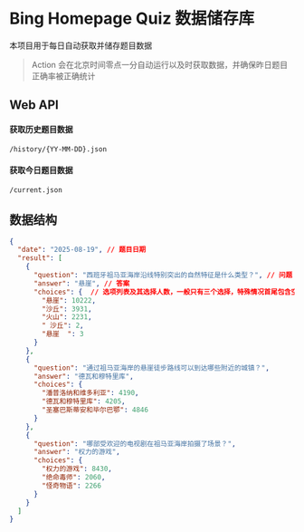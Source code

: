 # Bing Homepage Quiz 数据储存库

本项目用于每日自动获取并储存题目数据

> Action 会在北京时间零点一分自动运行以及时获取数据，并确保昨日题目正确率被正确统计

## Web API

#### 获取历史题目数据
`/history/{YY-MM-DD}.json`

#### 获取今日题目数据
`/current.json`


## 数据结构
```json
{
  "date": "2025-08-19", // 题目日期
  "result": [
    {
      "question": "西班牙祖马亚海岸沿线特别突出的自然特征是什么类型？", // 问题
      "answer": "悬崖", // 答案
      "choices": {  // 选项列表及其选择人数，一般只有三个选择，特殊情况首尾包含空白字符
        "悬崖": 10222,
        "沙丘": 3931,
        "火山": 2231,
        " 沙丘": 2,
        "悬崖  ": 3
      }
    },
    {
      "question": "通过祖马亚海岸的悬崖徒步路线可以到达哪些附近的城镇？",
      "answer": "德瓦和穆特里库",
      "choices": {
        "潘普洛纳和维多利亚": 4190,
        "德瓦和穆特里库": 4205,
        "圣塞巴斯蒂安和毕尔巴鄂": 4846
      }
    },
    {
      "question": "哪部受欢迎的电视剧在祖马亚海岸拍摄了场景？",
      "answer": "权力的游戏",
      "choices": {
        "权力的游戏": 8430,
        "绝命毒师": 2060,
        "怪奇物语": 2266
      }
    }
  ]
}

```